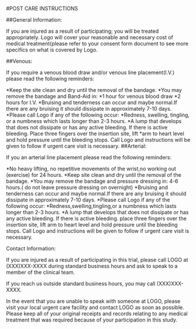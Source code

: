 #POST CARE INSTRUCTIONS


##General Information:

If you are injured as a result of participating; you will be treated appropriately.  Logo will cover your reasonable and necessary cost of medical treatment(please refer to your consent form document to see more specifics on what is covered by Logo.

##Venous:

If you require a venous blood draw and/or venous line placement(I.V.) please read the following reminders:

*Keep the site clean and dry until the removal of the bandage.
*You may remove the bandage and Band-Aid in:
*1 hour for venous blood draw 
*2 hours for I.V. 
*Bruising and tenderness can occur and maybe normal.If there are any bruising it should dissipate in approximately 7-10 days.
*Please call Logo if any of the following occur: 
*Redness, swelling, tingling, or a numbness which lasts longer than 2-3 hours.
*A lump that develops that  does not dissipate or has any active bleeding. If  there is active bleeding. Place three fingers over the insertion site, lift *arm to heart level and hold pressure until the bleeding stops. Call Logo and instructions will be given to follow if urgent care visit is necessary. 
##Arterial:

If you  an arterial line placement please read the following reminders:

*No heavy lifting, no repetitive movements of the wrist,no working out (exercise) for 24 hours.
*Keep site clean and dry until the removal of the bandage.
*You may remove the bandage and pressure dressing in: 4-6 hours.( do not leave pressure dressing on overnight)
*Bruising and tenderness can occur and maybe normal.If there are any bruising it should dissipate in approximately 7-10 days.
*Please call Logo if any of the following occur: 
*Redness,swelling,tingling,or a numbness which lasts longer than 2-3 hours.
*A lump that develops that  does not dissipate or has any active bleeding. If  there is active bleeding. place three fingers over the insertion site, lift arm to heart level and hold pressure until the bleeding stops. Call Logo and instructions will be given to follow if urgent care visit is necessary.

Contact Information:

If you are injured as a result of participating in this trial, please call LOGO at (XXX)XXX-XXXX during standard business hours and ask to speak to a member of the clinical team.

If you reach us outside standard business hours, you may call (XXX)XXX-XXXX.

In the event that  you are unable to speak with someone at LOGO, please visit your local urgent care facility and contact LOGO  as soon as possible. Please keep all of your original receipts and records relating to any medical treatment that was required because of your participation in this study.
